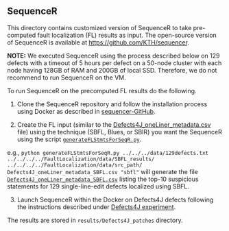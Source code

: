 ## SequenceR

This directory contains customized version of SequenceR to take pre-computed fault localization (FL) results as input.
The open-source version of SequenceR is available at https://github.com/KTH/sequencer.  

**NOTE:** We executed SequenceR using the process described below on 129 defects with a timeout of 5 hours per defect 
on a 50-node cluster with each node having 128GB of RAM and 200GB of local SSD. Therefore, we do not recommend to 
run SequenceR on the VM.

To run SequenceR on the precomputed FL results do the following. 

1. Clone the SequenceR repository and follow the installation process using Docker as described in [sequencer-GitHub](https://github.com/KTH/sequencer). 

2. Create the FL input (similar to the [Defects4J_oneLiner_metadata.csv](https://github.com/KTH/sequencer/blob/master/src/Defects4J_Experiment/Defects4J_oneLiner_metadata.csv) file) 
using the technique (SBFL, Blues, or SBIR) you want the SequenceR  using the script [`generateFLStmtsForSeqR.py`](https://github.com/LASER-UMASS/SBIR-ReplicationPackage/blob/main/AutomatedProgramRepair/src/sequencer/generateFLStmtsForSeqR.py).
 
e.g., `python generateFLStmtsForSeqR.py ../../../data/129defects.txt ../../../../FaultLocalization/data/SBFL_results/ ../../../../FaultLocalization/data/src_path/ Defects4J_oneLiner_metadata_SBFL.csv "sbfl"` will generate the file [`Defects4J_oneLiner_metadata_SBFL.csv`](https://github.com/LASER-UMASS/SBIR-ReplicationPackage/blob/main/AutomatedProgramRepair/src/apr-tools/sequencer/Defects4J_oneLiner_metadata_SBFL.csv) listing the top-10 suspicious statements for 129 single-line-edit defects localized using SBFL. 

3. Launch SequenceR within the Docker on Defects4J defects following the instructions described under [Defects4J experiment](https://github.com/KTH/sequencer#defects4j-experiment). 

The results are stored in `results/Defects4J_patches` directory. 
